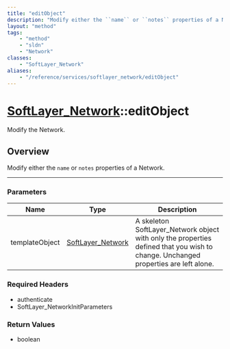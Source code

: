 ```yaml
---
title: "editObject"
description: "Modify either the ``name`` or ``notes`` properties of a Network."
layout: "method"
tags:
    - "method"
    - "sldn"
    - "Network"
classes:
    - "SoftLayer_Network"
aliases:
    - "/reference/services/softlayer_network/editObject"
---
```

# [SoftLayer_Network](/reference/services/SoftLayer_Network)::editObject

Modify the Network.


## Overview 
Modify either the ``name`` or ``notes`` properties of a Network. 

-----

### Parameters 
|Name | Type | Description |
| --- | --- | --- |
|templateObject| <a href='/reference/datatypes/SoftLayer_Network'>SoftLayer_Network </a>| A skeleton SoftLayer_Network object with only the properties defined that you wish to change. Unchanged properties are left alone.|


### Required Headers
* authenticate
* SoftLayer_NetworkInitParameters


### Return Values
* boolean




